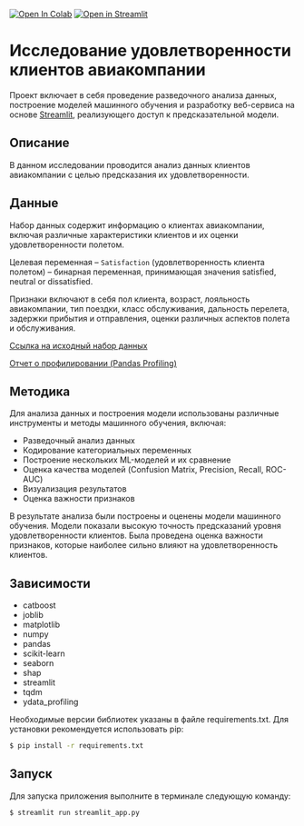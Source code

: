 [![Open In Colab](https://colab.research.google.com/assets/colab-badge.svg)](https://colab.research.google.com/github/reekuu/ds_hse_ml/blob/main/notebooks/airline_customer_satisfaction_analysis.ipynb)
[![Open in Streamlit](https://static.streamlit.io/badges/streamlit_badge_black_white.svg)](https://ds-hse-ml.streamlit.app)
# Исследование удовлетворенности клиентов авиакомпании

Проект включает в себя проведение разведочного анализа данных, построение моделей машинного обучения и разработку веб-сервиса на основе [Streamlit](https://streamlit.io), реализующего доступ к предсказательной модели.

## Описание

В данном исследовании проводится анализ данных клиентов авиакомпании с целью предсказания их удовлетворенности.

## Данные

Набор данных содержит информацию о клиентах авиакомпании, включая различные характеристики клиентов и их оценки удовлетворенности полетом.

Целевая переменная – `Satisfaction` (удовлетворенность клиента полетом) – бинарная переменная, принимающая значения satisfied, neutral or dissatisfied.

Признаки включают в себя пол клиента, возраст, лояльность авиакомпании, тип поездки, класс обслуживания, дальность перелета, задержки прибытия и отправления, оценки различных аспектов полета и обслуживания.

[Ссылка на исходный набор данных](https://raw.githubusercontent.com/evgpat/edu_stepik_from_idea_to_mvp/main/datasets/clients.csv)

[Отчет о профилировании (Pandas Profiling)](https://htmlpreview.github.io/?https://github.com/reekuu/ds_hse_ml/blob/main/notebooks/profiling_report.html)

## Методика

Для анализа данных и построения модели использованы различные инструменты и методы машинного обучения, включая:

- Разведочный анализ данных
- Кодирование категориальных переменных
- Построение нескольких ML-моделей и их сравнение
- Оценка качества моделей (Confusion Matrix, Precision, Recall, ROC-AUC)
- Визуализация результатов
- Оценка важности признаков

В результате анализа были построены и оценены модели машинного обучения. Модели показали высокую точность предсказаний уровня удовлетворенности клиентов. Была проведена оценка важности признаков, которые наиболее сильно влияют на удовлетворенность клиентов.

## Зависимости

- catboost
- joblib
- matplotlib
- numpy
- pandas
- scikit-learn
- seaborn
- shap
- streamlit
- tqdm
- ydata_profiling

Необходимые версии библиотек указаны в файле requirements.txt. Для установки рекомендуется использовать pip:

```bash
$ pip install -r requirements.txt
```

## Запуск

Для запуска приложения выполните в терминале следующую команду:

```bash
$ streamlit run streamlit_app.py
```
